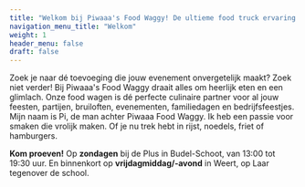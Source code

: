 ```yaml
---
title: "Welkom bij Piwaaa's Food Waggy! De ultieme food truck ervaring voor elk feest!"
navigation_menu_title: "Welkom"
weight: 1
header_menu: false
draft: false
---
```

Zoek je naar dé toevoeging die jouw evenement onvergetelijk maakt? Zoek niet verder! Bij Piwaaa's Food Waggy draait alles om heerlijk eten en een glimlach. Onze food wagen is dé perfecte culinaire partner voor al jouw feesten, partijen, bruiloften, evenementen, familiedagen en bedrijfsfeestjes. Mijn naam is Pi, de man achter Piwaaa Food Waggy. Ik heb een passie voor smaken die vrolijk maken. Of je nu trek hebt in rijst, noedels, friet of hamburgers. 

**Kom proeven!** 
Op **zondagen** bij de Plus in Budel-Schoot, van 13:00 tot 19:30 uur.
En binnenkort op **vrijdagmiddag/-avond** in Weert, op Laar tegenover de school.


